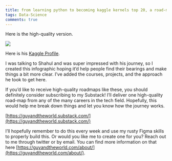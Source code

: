 ```yaml
---
title: from learning python to becoming kaggle kernels top 20, a road-map
tags: Data-Science
comments: true
---
```


Here is the high-quality version.

![](https://cdn-images-1.medium.com/max/2932/1*IopuZMr8w9-F-qcEv2rhYg.jpeg)

Here is his [Kaggle Profile](https://www.kaggle.com/shahules).

I was talking to Shahul and was super impressed with his journey, so I created this infographic hoping it’d help people find their bearings and make things a bit more clear. I’ve added the courses, projects, and the approach he took to get here.

If you’d like to receive high-quality roadmaps like these, you should definitely consider subscribing to my Substack! I’ll deliver one high-quality road-map from any of the many careers in the tech field. Hopefully, this would help me break down things and let you know how the journey works.

[https://guyandtheworld.substack.com/](https://guyandtheworld.substack.com/)

I’ll hopefully remember to do this every week and use my rusty Figma skills to properly build this. Or would you like me to create one for you? Reach out to me through twitter or by email. You can find more information on that here [https://guyandtheworld.com/about/](https://guyandtheworld.com/about/).
